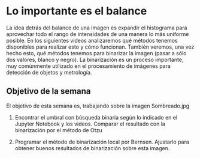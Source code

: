 # Lo importante es el balance

La idea detrás del balance de una imagen es expandir el histograma para aprovechar todo el rango de intensidades de una manera lo más uniforme posible. En los siguientes videos analizaremos qué métodos tenemos disponibles para realizar esto y cómo funcionan. También veremos, una vez hecho esto, qué métodos tenemos para binarizar la imagen (pasar a sólo dos valores, blanco y negro). La binarización es un proceso importante, muy comúnmente utilizado en el procesamiento de imágenes para detección de objetos y metrología.


## Objetivo de la semana

El objetivo de esta semana es, trabajando sobre la imagen Sombreado.jpg

1. Encontrar el umbral con búsqueda binaria según lo indicado en el Jupyter Notebook y los videos. Comparar el resultado con la binarización por el método de Otzu

2. Programar el método de binarización local por Bernsen. Ajustarlo para obtener buenos resultados de binarización sobre esta imagen.